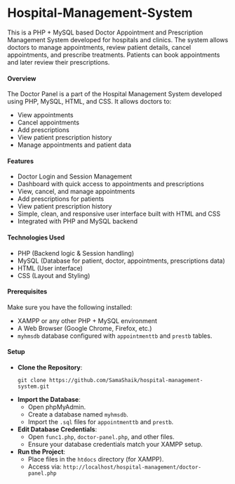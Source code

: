 # Hospital-Management-System
This is a PHP + MySQL based Doctor Appointment and Prescription Management System developed for hospitals and clinics. The system allows doctors to manage appointments, review patient details, cancel appointments, and prescribe treatments. Patients can book appointments and later review their prescriptions.

#### **Overview**
The Doctor Panel is a part of the Hospital Management System developed using PHP, MySQL, HTML, and CSS. It allows doctors to:
- View appointments
- Cancel appointments
- Add prescriptions
- View patient prescription history
- Manage appointments and patient data

#### **Features**
- Doctor Login and Session Management
- Dashboard with quick access to appointments and prescriptions
- View, cancel, and manage appointments
- Add prescriptions for patients
- View patient prescription history
- Simple, clean, and responsive user interface built with HTML and CSS
- Integrated with PHP and MySQL backend

#### **Technologies Used**
- PHP (Backend logic & Session handling)
- MySQL (Database for patient, doctor, appointments, prescriptions data)
- HTML (User interface)
- CSS (Layout and Styling)


#### **Prerequisites**
Make sure you have the following installed:
- XAMPP or any other PHP + MySQL environment
- A Web Browser (Google Chrome, Firefox, etc.)
- `myhmsdb` database configured with `appointmenttb` and `prestb` tables.

#### **Setup**
- **Clone the Repository**:
    ```
    git clone https://github.com/SamaShaik/hospital-management-system.git
    ```
- **Import the Database**:
    - Open phpMyAdmin.
    - Create a database named `myhmsdb`.
    - Import the `.sql` files for `appointmenttb` and `prestb`.
- **Edit Database Credentials**:
    - Open `func1.php`, `doctor-panel.php`, and other files.
    - Ensure your database credentials match your XAMPP setup.
- **Run the Project**:
    - Place files in the `htdocs` directory (for XAMPP).
    - Access via: `http://localhost/hospital-management/doctor-panel.php`
